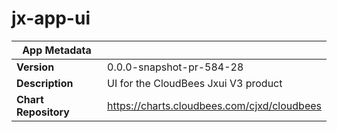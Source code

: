 # jx-app-ui

|App Metadata||
|---|---|
| **Version** | 0.0.0-snapshot-pr-584-28 |
| **Description** | UI for the CloudBees Jxui V3 product |
| **Chart Repository** | https://charts.cloudbees.com/cjxd/cloudbees |
